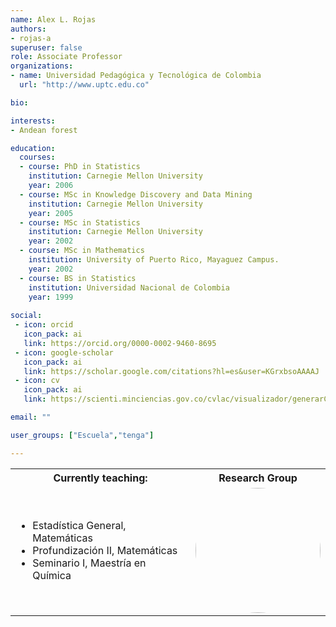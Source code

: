 ```yaml
---
name: Alex L. Rojas
authors:
- rojas-a
superuser: false
role: Associate Professor
organizations:
- name: Universidad Pedagógica y Tecnológica de Colombia
  url: "http://www.uptc.edu.co"

bio:

interests:
- Andean forest

education:
  courses:
  - course: PhD in Statistics
    institution: Carnegie Mellon University
    year: 2006
  - course: MSc in Knowledge Discovery and Data Mining
    institution: Carnegie Mellon University
    year: 2005
  - course: MSc in Statistics
    institution: Carnegie Mellon University
    year: 2002
  - course: MSc in Mathematics
    institution: University of Puerto Rico, Mayaguez Campus.
    year: 2002
  - course: BS in Statistics
    institution: Universidad Nacional de Colombia
    year: 1999
    
social:
 - icon: orcid
   icon_pack: ai
   link: https://orcid.org/0000-0002-9460-8695
 - icon: google-scholar
   icon_pack: ai
   link: https://scholar.google.com/citations?hl=es&user=KGrxbsoAAAAJ
 - icon: cv
   icon_pack: ai
   link: https://scienti.minciencias.gov.co/cvlac/visualizador/generarCurriculoCv.do?cod_rh=0000100943

email: ""

user_groups: ["Escuela","tenga"]

---
```



<style>
  #circleM
  {
  border-radius:50% 50% 50% 50%;
  width:200px;
  height:200px;
  }
</style>

<table  border=0, width=100%>
  <tbody>
    <tr border=0>
      <th>Currently teaching:</th>
      <th align="center">Research Group</th>
    </tr>
    <tr border=0>
      <td><ul><li>Estadística General, Matemáticas</li><li>Profundización II, Matemáticas</li><li>Seminario I, Maestría en Química</li></ul></td>
      <td align="center"> <img src ="https://matematicas.netlify.app/project/tenga/featured.png" id="circleM"> </td>
    </tr>
  </tbody>
</table>


